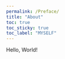 ```yaml
---
permalink: /Preface/
title: "About"
toc: true
toc_sticky: true
toc_label: "MYSELF"
---
```


Hello, World!
